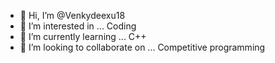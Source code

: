 - 👋 Hi, I’m @Venkydeexu18
- 👀 I’m interested in ... Coding
- 🌱 I’m currently learning ... C++
- 💞️ I’m looking to collaborate on ... Competitive programming 
<!---
Venkydeexu18/Venkydeexu18 is a ✨ special ✨ repository because its `README.md` (this file) appears on your GitHub profile.
You can click the Preview link to take a look at your changes.
--->
